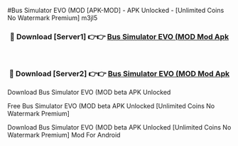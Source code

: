 #Bus Simulator EVO (MOD [APK-MOD] - APK Unlocked - [Unlimited Coins No Watermark Premium] m3jl5



<div align="center">

<h3>🔴 Download [Server1] 👉👉 <a href="https://momento.my/?title=Bus_Simulator_EVO_(MOD">Bus Simulator EVO (MOD Mod Apk</a></h3><br>

<h3>🔴 Download [Server2] 👉👉 <a href="https://momento.my/?title=Bus_Simulator_EVO_(MOD">Bus Simulator EVO (MOD Mod Apk</a></h3>
</div>



Download Bus Simulator EVO (MOD beta APK Unlocked

Free Bus Simulator EVO (MOD beta APK Unlocked [Unlimited Coins No Watermark Premium]

Download Bus Simulator EVO (MOD beta APK Unlocked [Unlimited Coins No Watermark Premium] Mod For Android
